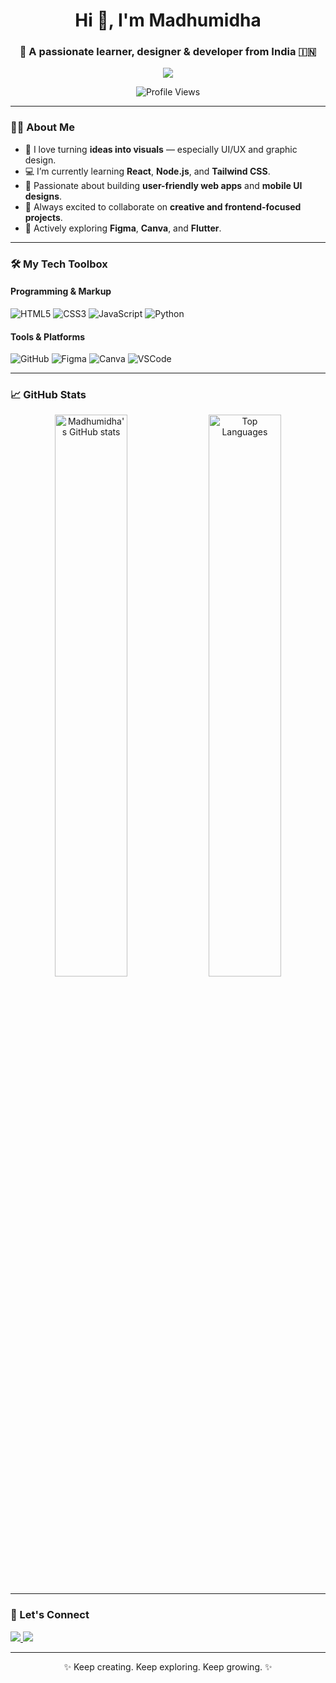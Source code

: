 <h1 align="center">Hi 👋, I'm Madhumidha</h1>
<h3 align="center">🌱 A passionate learner, designer & developer from India 🇮🇳</h3>

<p align="center">
  <a href="https://github.com/Madhumidha-S">
    <img src="https://readme-typing-svg.herokuapp.com?font=Fira+Code&size=20&pause=1000&color=00F7FF&center=true&vCenter=true&width=440&lines=Creative+Designer+%7C+UI%2FUX+Explorer;Code.+Design.+Repeat.;Always+Learning+Something+New+!">
  </a>
</p>

<p align="center">
  <img src="https://komarev.com/ghpvc/?username=Madhumidha-S&style=plastic&color=blueviolet" alt="Profile Views"/>
</p>

---

### 👩‍💻 About Me

- 🎨 I love turning **ideas into visuals** — especially UI/UX and graphic design.
- 💻 I’m currently learning **React**, **Node.js**, and **Tailwind CSS**.
- 📱 Passionate about building **user-friendly web apps** and **mobile UI designs**.
- 🎯 Always excited to collaborate on **creative and frontend-focused projects**.
- 🧠 Actively exploring **Figma**, **Canva**, and **Flutter**.

---

### 🛠️ My Tech Toolbox

#### Programming & Markup
![HTML5](https://img.shields.io/badge/HTML5-E34F26?style=for-the-badge&logo=html5)
![CSS3](https://img.shields.io/badge/CSS3-1572B6?style=for-the-badge&logo=css3)
![JavaScript](https://img.shields.io/badge/JavaScript-yellow?style=for-the-badge&logo=javascript)
![Python](https://img.shields.io/badge/Python-3776AB?style=for-the-badge&logo=python)

#### Tools & Platforms
![GitHub](https://img.shields.io/badge/GitHub-181717?style=for-the-badge&logo=github)
![Figma](https://img.shields.io/badge/Figma-F24E1E?style=for-the-badge&logo=figma)
![Canva](https://img.shields.io/badge/Canva-00C4CC?style=for-the-badge&logo=canva)
![VSCode](https://img.shields.io/badge/VSCode-007ACC?style=for-the-badge&logo=visual-studio-code)

---

### 📈 GitHub Stats

<p align="center">
  <img src="https://github-readme-stats.vercel.app/api?username=Madhumidha-S&show_icons=true&theme=radical" alt="Madhumidha's GitHub stats" width="48%" />
  <img src="https://github-readme-stats.vercel.app/api/top-langs/?username=Madhumidha-S&layout=compact&theme=radical" alt="Top Languages" width="48%" />
</p>

---

### 🤝 Let's Connect

<p>
  <a href="https://www.linkedin.com/in/madhumidha-s-0579bb214/">
    <img src="https://img.shields.io/badge/LinkedIn-0077B5?style=for-the-badge&logo=linkedin&logoColor=white" />
  </a>
  <a href="mailto:madhumidha072005@gmail.com">
    <img src="https://img.shields.io/badge/Gmail-D14836?style=for-the-badge&logo=gmail&logoColor=white" />
  </a>
</p>

---

<p align="center">✨ Keep creating. Keep exploring. Keep growing. ✨</p>
